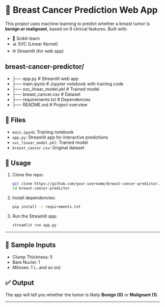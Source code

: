 # 🧠 Breast Cancer Prediction Web App

This project uses machine learning to predict whether a breast tumor is **benign or malignant**, based on 9 clinical features. Built with:

- 🧪 Scikit-learn
- 📊 SVC (Linear Kernel)
- 🌐 Streamlit (for web app)

 ##  breast-cancer-predictor/
 - ├── app.py                   # Streamlit web app
 - ├── main.ipynb              # Jupyter notebook with training code
 - ├── svc_linear_model.pkl     # Trained model
 - ├── breast_cancer.csv        # Dataset
 - ├── requirements.txt         # Dependencies
 - ├── README.md                # Project overview


## 📂 Files

- `main.ipynb`: Training notebook
- `app.py`: Streamlit app for interactive predictions
- `svc_linear_model.pkl`: Trained model
- `breast_cancer.csv`: Original dataset

## 🚀 Usage

1. Clone the repo:
    ```bash
    git clone https://github.com/your-username/breast-cancer-predictor.git
    cd breast-cancer-predictor
    ```

2. Install dependencies:
    ```bash
    pip install -r requirements.txt
    ```

3. Run the Streamlit app:
    ```bash
    streamlit run app.py
    ```

---

## 🧬 Sample Inputs

- Clump Thickness: 5
- Bare Nuclei: 1
- Mitoses: 1
(...and so on)

## ✅ Output

The app will tell you whether the tumor is likely **Benign (0)** or **Malignant (1)**.

---
